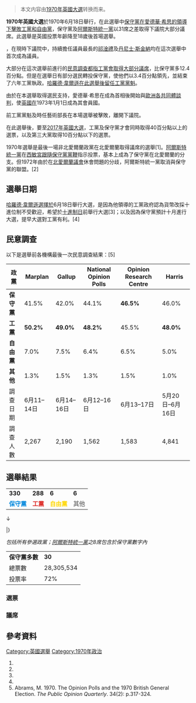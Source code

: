 > 本文内容由[1970年英國大選](https://zh.wikipedia.org/wiki/1970年英國大選)转换而来。


**1970年英國大選**於1970年6月18日舉行，在此選舉中[保守黨在](../Page/保守黨_\(英國\).md "wikilink")[愛德華·希思的領導下擊敗](https://zh.wikipedia.org/wiki/愛德華·希思 "wikilink")[工黨和](https://zh.wikipedia.org/wiki/工黨_\(英國\) "wikilink")[自由黨](https://zh.wikipedia.org/wiki/自由黨_\(英國\) "wikilink")，保守黨及[阿爾斯特統一黨](../Page/阿爾斯特統一黨.md "wikilink")以31席之差取得下議院大部分議席。此選舉是英國投票年齡降至18歲後首場選舉。

，在現時下議院中，持續擔任議員最長的[祁淦禮](../Page/祁淦禮.md "wikilink")及[丹尼士·斯金納](../Page/丹尼士·斯金納.md "wikilink")均在這次選舉中首次成為議員。

大部分在這次選舉前進行的[民意調查都指工黨會取得大部分議席](https://zh.wikipedia.org/wiki/民意調查 "wikilink")，比保守黨多12.4百分點。但是在選舉日有部分選民轉投保守黨，使他們以3.4百分點領先，並結束了六年工黨執政。[哈羅德·韋爾遜在此選舉後留任工黨黨魁](https://zh.wikipedia.org/wiki/哈羅德·韋爾遜 "wikilink")。

由於在本選舉取得選民支持，愛德華·希思在成為首相後開始與[歐洲各共同體談判](https://zh.wikipedia.org/wiki/歐洲各共同體 "wikilink")，使[英國在](https://zh.wikipedia.org/wiki/英國 "wikilink")1973年1月1日成為其會員國。

前工黨黨魁及時任藝術部長在本場選舉被擊敗，離開下議院。

在此選舉後，要至[2017年英國大選](https://zh.wikipedia.org/wiki/2017年英國大選 "wikilink")，工黨及保守黨才會同時取得40百分點以上的選票，以及第三大黨取得10百分點以下的選票。

1970年選舉是最後一場非北愛爾蘭政黨在北愛爾蘭取得議席的選舉\[1\]。[阿爾斯特統一黨](../Page/阿爾斯特統一黨.md "wikilink")在[西敏宮跟隨保守黨](https://zh.wikipedia.org/wiki/英國國會 "wikilink")[黨鞭](../Page/黨鞭.md "wikilink")指示投票，基本上成為了保守黨在北愛爾蘭的分支。但1972年由於在[北愛爾蘭議會](../Page/北愛爾蘭議會.md "wikilink")休會問題的分歧，阿爾斯特統一黨取消與保守黨的聯盟。\[2\]

## 選舉日期

[哈羅德·韋爾遜選擇於](https://zh.wikipedia.org/wiki/哈羅德·韋爾遜 "wikilink")6月18日舉行大選，是因為他領導的工黨政府認為貨幣改採十進位制不受歡迎，希望於[十進制日](../Page/十進制日.md "wikilink")前舉行大選\[3\]；以及因為保守黨預計十月進行大選，提早大選對工黨有利。\[4\]

## 民意調查

以下是選舉前各機構最後一次民意調查結果：\[5\]

| 政黨      | Marplan   | Gallup    | National Opinion Polls | Opinion Research Centre | Harris      |
| ------- | --------- | --------- | ---------------------- | ----------------------- | ----------- |
| **保守黨** | 41.5%     | 42.0%     | 44.1%                  | **46.5%**               | 46.0%       |
| **工黨**  | **50.2%** | **49.0%** | **48.2%**              | 45.5%                   | **48.0%**   |
| **自由黨** | 7.0%      | 7.5%      | 6.4%                   | 6.5%                    | 5.0%        |
| **其他**  | 1.3%      | 1.5%      | 1.3%                   | 1.5%                    | 1.0%        |
| 調查日期    | 6月11–14日  | 6月14–16日  | 6月12–16日               | 6月13–17日                | 5月20日–6月16日 |
| 調查人數    | 2,267     | 2,190     | 1,562                  | 1,583                   | 4,841       |

## 選舉結果

|                                             |                                            |                                             |                                            |
| ------------------------------------------- | ------------------------------------------ | ------------------------------------------- | ------------------------------------------ |
| **330**                                     | **288**                                    | **6**                                       | **6**                                      |
| <span style="color:#0087DC;">**保守黨**</span> | <span style="color:#DC241F;">**工黨**</span> | <span style="color:#FFD700;">**自由黨**</span> | <span style="color:#808080;">**其他**</span> |

↓

|}

*包括所有參選政黨；[阿爾斯特統一黨](../Page/阿爾斯特統一黨.md "wikilink")之8席包含於保守黨數字內*

|           |            |
| --------- | ---------- |
| **保守黨多數** | **30**     |
| 總票數       | 28,305,534 |
| 投票率       | 72%        |

### 選票

### 議席

## 參考資料

[Category:英國選舉](https://zh.wikipedia.org/wiki/Category:英國選舉 "wikilink") [Category:1970年政治](https://zh.wikipedia.org/wiki/Category:1970年政治 "wikilink")

1.
2.
3.
4.
5.  Abrams, M. 1970. The Opinion Polls and the 1970 British General Election. *The Public Opinion Quarterly*. 34(2): p.317-324.
